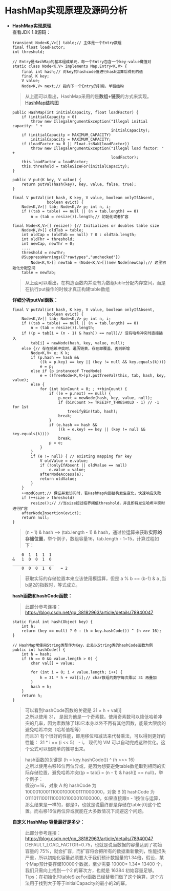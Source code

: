 # HashMap实现原理及源码分析
* **HashMap实现原理**  
    查看JDK 1.8源码：  
    ```
    transient Node<K,V>[] table;// 主体是一个Entry数组
    final float loadFactor;
    int threshold;

    // Entry是HashMap的基本组成单元，每一个Entry包含一个key-value键值对
    static class Node<K,V> implements Map.Entry<K,V> {
        final int hash;// 对key的hashcode值进行hash运算后得到的值
        final K key;
        V value;
        Node<K,V> next;// 指向下一个Entry的引用，单链结构
    ```
    >从上面可以看出，HashMap采用的是**数组+链表**的方式来实现。  
    [HashMap结构图](https://images2015.cnblogs.com/blog/1024555/201611/1024555-20161113235348670-746615111.png)

    ```
    public HashMap(int initialCapacity, float loadFactor) {
        if (initialCapacity < 0)
            throw new IllegalArgumentException("Illegal initial capacity: " +
                                               initialCapacity);
        if (initialCapacity > MAXIMUM_CAPACITY)
            initialCapacity = MAXIMUM_CAPACITY;
        if (loadFactor <= 0 || Float.isNaN(loadFactor))
            throw new IllegalArgumentException("Illegal load factor: " +
                                               loadFactor);
        this.loadFactor = loadFactor;
        this.threshold = tableSizeFor(initialCapacity);
    }

    public V put(K key, V value) {
        return putVal(hash(key), key, value, false, true);
    }

    final V putVal(int hash, K key, V value, boolean onlyIfAbsent,
                   boolean evict) {
        Node<K,V>[] tab; Node<K,V> p; int n, i;
        if ((tab = table) == null || (n = tab.length) == 0)
            n = (tab = resize()).length;// 初始化或者扩容

    final Node<K,V>[] resize() {// Initializes or doubles table size
        Node<K,V>[] oldTab = table;
        int oldCap = (oldTab == null) ? 0 : oldTab.length;
        int oldThr = threshold;
        int newCap, newThr = 0;
        ....
        threshold = newThr;
        @SuppressWarnings({"rawtypes","unchecked"})
            Node<K,V>[] newTab = (Node<K,V>[])new Node[newCap];// 这里初始化分配空间
        table = newTab;
    ```
    >从上面可以看出，在构造函数内并没有为数组table分配内存空间，而是在执行put操作的时候才真正构建table数组

    **详细分析putVal函数：**
    ```
    final V putVal(int hash, K key, V value, boolean onlyIfAbsent,
                   boolean evict) {
        Node<K,V>[] tab; Node<K,V> p; int n, i;
        if ((tab = table) == null || (n = tab.length) == 0)
            n = (tab = resize()).length;
        if ((p = tab[i = (n - 1) & hash]) == null)// 没有哈希冲突时直接插入
            tab[i] = newNode(hash, key, value, null);
        else {// 存在哈希冲突时，遍历链表，存在即覆盖，否则新增
            Node<K,V> e; K k;
            if (p.hash == hash &&
                ((k = p.key) == key || (key != null && key.equals(k))))
                e = p;
            else if (p instanceof TreeNode)
                e = ((TreeNode<K,V>)p).putTreeVal(this, tab, hash, key, value);
            else {
                for (int binCount = 0; ; ++binCount) {
                    if ((e = p.next) == null) {
                        p.next = newNode(hash, key, value, null);
                        if (binCount >= TREEIFY_THRESHOLD - 1) // -1 for 1st
                            treeifyBin(tab, hash);
                        break;
                    }
                    if (e.hash == hash &&
                        ((k = e.key) == key || (key != null && key.equals(k))))
                        break;
                    p = e;
                }
            }
            if (e != null) { // existing mapping for key
                V oldValue = e.value;
                if (!onlyIfAbsent || oldValue == null)
                    e.value = value;
                afterNodeAccess(e);
                return oldValue;
            }
        }
        ++modCount;// 保证并发访问时，若HashMap内部结构发生变化，快速响应失败
        if (++size > threshold)
            resize();// //当size超过临界阈值threshold，并且即将发生哈希冲突时进行扩容
        afterNodeInsertion(evict);
        return null;
    }
    ```
    >(n - 1) & hash ==> (tab.length - 1) & hash，通过位运算来获取**实际的存储位置**，举个例子，数组容量16，tab.length - 1=15，计算过程如下：

    ```
        0  1  1  1  1
    &   1  0  0  1  0
    __________________
        0  0  0  1  0    = 2
    ```
    >获取实际的存储位置本来应该使用模运算，但是 a % b == (b-1) & a ,当b是2的指数时，等式成立。

    **hash函数和hashCode函数：**
    >此部分参考连接：https://blog.csdn.net/qq_38182963/article/details/78940047

    ```
    static final int hash(Object key) {
        int h;
        return (key == null) ? 0 : (h = key.hashCode()) ^ (h >>> 16);
    }

    // HashMap常使用String类型作为Key，此处以String类的hashCode函数为例
    public int hashCode() {
        int h = hash;
        if (h == 0 && value.length > 0) {
            char val[] = value;

            for (int i = 0; i < value.length; i++) {
                h = 31 * h + val[i];// char数组的数字每次乘以 31 再叠加
            }
            hash = h;
        }
        return h;
    }
    ```
    >可以看到hashCode函数的关键是 31 × h + val[i]  
    之所以使用 31， 是因为他是一个奇素数。使用奇素数可以降低哈希冲突的几率，因为素数除了1和它本身以外不再有其他因数，能最大限度的避免哈希冲突（哈希值相等）  
    而且31 有个很好的性能，即用移位和减法来代替乘法，可以得到更好的性能： 31 * i == (i << 5） - i， 现代的 VM 可以自动完成这种优化。这个公式可以很简单的推导出来。  

    >hash函数的关键是 (h = key.hashCode()) ^ (h >>> 16)  
    之所以使用右移16位再位异或，是因为想要避免table数组取到相同的实际存储位置，避免哈希冲突((p = tab[i = (n - 1) & hash]) == null)，举个例子：  
    假设n=16，对象 A 的 hashCode 为 1000010001110001000001111000000，对象 B 的 hashCode 为 0111011100111000101000010100000，如果直接跟n - 1按位与运算，那么结果是一样的，都是0，也就是说最终都是存储在table[0]这个位置。而右移16位再位异或就能在大多数情况下规避这个问题。

    **自定义 HashMap 容量最好是多少：**
    >此部分参考连接：https://blog.csdn.net/qq_38182963/article/details/78940047  
    DEFAULT_LOAD_FACTOR=0.75，也就是说当数据的容量达到了初始容量的 75%，就会扩容，而扩容将会把所有的数据重新散列，性能损失严重，所以初始化容量必须要大于我们预计数据量的1.34倍，假设，某个Map预计要存储10000个数据，至少需要 10000* 1.34= 13400 个，我们只需向上找到一个2 的幂次方，也就是 16384 初始容量足够。  
    Tips：在初始化时tableSizeFor函数已经替我们做了这个换算，这个方法用于找到大于等于initialCapacity的最小的2的幂。
